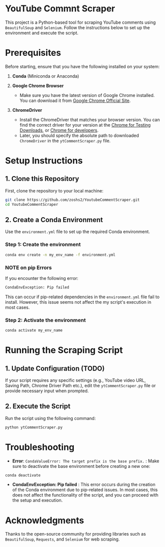 # YouTube Commnt Scraper

This project is a Python-based tool for scraping YouTube comments using `BeautifulSoup` and `Selenium`. Follow the instructions below to set up the environment and execute the script.

# Prerequisites

Before starting, ensure that you have the following installed on your system:

1. **Conda** (Miniconda or Anaconda)
2. **Google Chrome Browser**
   - Make sure you have the latest version of Google Chrome installed. You can download it from [Google Chrome Official Site](https://www.google.com/chrome/what-you-make-of-it/).

3. **ChromeDriver**
   - Install the ChromeDriver that matches your browser version. You can find the correct driver for your version at the [Chrome for Testing Downloads](https://googlechromelabs.github.io/chrome-for-testing/), or [Chrome for developers](https://developer.chrome.com/docs/chromedriver/downloads?hl=ko).
   - Later, you should specify the absolute path to downloaded `ChromeDriver` in the `ytCommentScraper.py` file.

# Setup Instructions

## 1. Clone this Repository

First, clone the repository to your local machine:

```bash
git clone https://github.com/zoshs2/YoutubeCommentScraper.git
cd YoutubeCommentScraper 
```

## 2. Create a Conda Environment

Use the `environment.yml` file to set up the required Conda environment.

### Step 1: Create the environment

```bash
conda env create -n my_env_name -f environment.yml
```

### NOTE on pip Errors

If you encounter the following error:

```bash
CondaEnvException: Pip failed
```
This can occur if pip-related dependencies in the `environment.yml` file fail to install. However, this issue seems not affect the my script's execution in most cases. 

### Step 2: Activate the environment

```bash
conda activate my_env_name
```

# Running the Scraping Script

## 1. Update Configuration (TODO)

If your script requires any specific settings (e.g., YouTube video URL, Saving Path, Chrome Driver Path etc.), edit the `ytCommentScraper.py` file or provide necessary input when prompted.

## 2. Execute the Script

Run the script using the following command:

```bash
python ytCommentScraper.py
```

# Troubleshooting

- **Error**: `CondaValueError: The target prefix is the base prefix.`
: Make sure to deactivate the base environment before creating a new one:
```bash
conda deactivate
```

- **CondaEnvException: Pip failed**
: This error occurs during the creation of the Conda environment due to pip-related issues. In most cases, this does not affect the functionality of the script, and you can proceed with the setup and execution.

# Acknowledgments

Thanks to the open-source community for providing libraries such as `BeautifulSoup`, `Requests`, and `Selenium` for web scraping.